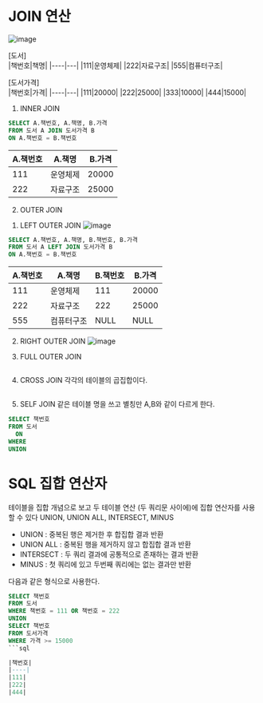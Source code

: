 # JOIN 연산

![image](https://user-images.githubusercontent.com/41604678/216812855-919bbb20-9100-4881-93cf-f11c1843085b.png)


[도서]  
|책번호|책명|
|----|---|
|111|운영체제|
|222|자료구조|
|555|컴퓨터구조|

[도서가격]  
|책번호|가격|
|----|---|
|111|20000|
|222|25000|
|333|10000|
|444|15000|

1. INNER JOIN 
```sql 
SELECT A.책번호, A.책명, B.가격 
FROM 도서 A JOIN 도서가격 B
ON A.책번호 = B.책번호 
```
|A.책번호|A.책명|B.가격|
|------|-----|-----|
|111|운영체제|20000|
|222|자료구조|25000|


2. OUTER JOIN 
1) LEFT OUTER JOIN 
![image](https://user-images.githubusercontent.com/41604678/216813380-7fabf35b-c821-4124-adc4-4178f410a87a.png)

```sql
SELECT A.책번호, A.책명, B.책번호, B.가격 
FROM 도서 A LEFT JOIN 도서가격 B
ON A.책번호 = B.책번호
```

|A.책번호|A.책명|B.책번호|B.가격|
|------|-----|-----|------|
|111|운영체제|111|20000|
|222|자료구조|222|25000|
|555|컴퓨터구조|NULL|NULL|

2) RIGHT OUTER JOIN 
![image](https://user-images.githubusercontent.com/41604678/216813397-9506774f-5e73-49d0-83bd-a864c5d8d455.png)

3. FULL OUTER JOIN 

```sql

```

4. CROSS JOIN
각각의 테이블의 곱집합이다. 

```sql

```

 
5. SELF JOIN 
같은 테이블 명을 쓰고 별칭만 A,B와 같이 다르게 한다. 

```sql
SELECT 책번호
FROM 도서 
  ON
WHERE
UNION
```
# SQL 집합 연산자 
테이블을 집합 개념으로 보고 두 테이블 연산 (두 쿼리문 사이에)에 집합 연산자를 사용할 수 있다
UNION, UNION ALL, INTERSECT, MINUS 

* UNION : 중복된 행은 제거한 후 합집합 결과 반환  
* UNION ALL : 중복된 행을 제거하지 않고 합집합 결과 반환  
* INTERSECT : 두 쿼리 결과에 공통적으로 존재하는 결과 반환 
* MINUS : 첫 쿼리에 있고 두번째 쿼리에는 없는 결과만 반환 

다음과 같은 형식으로 사용한다. 

```sql
SELECT 책번호
FROM 도서 
WHERE 책번호 = 111 OR 책번호 = 222
UNION
SELECT 책번호 
FROM 도서가격
WHERE 가격 >= 15000
```sql

|책번호|
|----|
|111|
|222|
|444|
